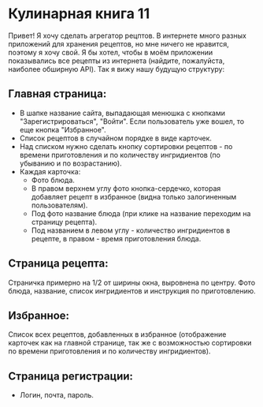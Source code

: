 # Кулинарная книга 11

Привет! Я хочу сделать агрегатор рецптов. В интернете много разных приложений для хранения рецептов, но мне ничего не нравится, поэтому я хочу свой. Я бы хотел, чтобы в моём приложении показывались все рецепты из интернета (найдите, пожалуйста, наиболее обширную API). Так я вижу нашу будущую структуру:

## Главная страница:
- В шапке название сайта, выпадающая менюшка с кнопками "Зарегистрироваться", "Войти". Если пользователь уже вошел, то еще кнопка "Избранное".
- Список рецептов в случайном порядке в виде карточек.
- Над списком нужно сделать кнопку сортировки рецептов - по времени приготовления и по количеству ингридиентов (по убыванию и по возрастанию).
- Каждая карточка:
  - Фото блюда.
  - В правом верхнем углу фото кнопка-сердечко, которая добавляет рецепт в избранное (видна только залогиненным пользователям).
  - Под фото название блюда (при клике на название переходим на страницу рецепта).
  - Под названием в левом углу - количество ингридиентов в рецепте, в правом - время приготовления блюда.
## Страница рецепта:
Страничка примерно на 1/2 от ширины окна, выровнена по центру. Фото блюда, название, список ингридиентов и инструкция по приготовлению.
## Избранное:
Список всех рецептов, добавленных в избранное (отображение карточек как на главной странице, так же с возможностью сортировки по времени приготовления и по количеству ингридиентов).
## Страница регистрации:
- Логин, почта, пароль.
